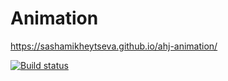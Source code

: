 # Animation

https://sashamikheytseva.github.io/ahj-animation/


[![Build status](https://ci.appveyor.com/api/projects/status/dqt9tm33uiogsvrm?svg=true)](https://ci.appveyor.com/project/SashaMikheytseva/ahj-animation)